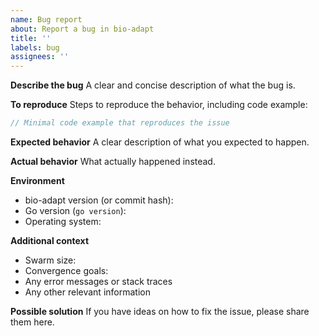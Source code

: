 ```yaml
---
name: Bug report
about: Report a bug in bio-adapt
title: ''
labels: bug
assignees: ''
---
```


**Describe the bug**
A clear and concise description of what the bug is.

**To reproduce**
Steps to reproduce the behavior, including code example:

```go
// Minimal code example that reproduces the issue
```

**Expected behavior**
A clear description of what you expected to happen.

**Actual behavior**
What actually happened instead.

**Environment**
- bio-adapt version (or commit hash):
- Go version (`go version`):
- Operating system:

**Additional context**
- Swarm size:
- Convergence goals:
- Any error messages or stack traces
- Any other relevant information

**Possible solution**
If you have ideas on how to fix the issue, please share them here.